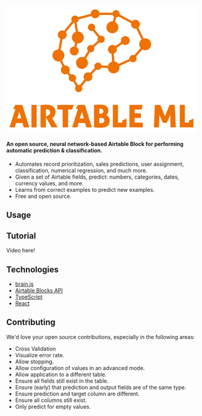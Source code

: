 ![Airtable ML Logo](docs/airtable-ml.png)

#### An open source, neural network-based Airtable Block for performing automatic prediction & classification.

* Automates record prioritization, sales predictions, user assignment, classification, numerical regression, and much more. 
* Given a set of Airtable fields, predict: numbers, categories, dates, currency values, and more.
* Learns from correct examples to predict new examples.
* Free and open source.

## Usage

## Tutorial

Video here!

## Technologies

* [brain.js](https://brain.js.org)
* [Airtable Blocks API](https://airtable.com/developers/blocks)
* [TypeScript](https://www.typescriptlang.org/)
* [React](https://reactjs.org/)

## Contributing

We'd love your open source contributions, especially in the following areas:

* Cross Validation
* Visualize error rate.
* Allow stopping.
* Allow configuration of values in an advanced mode.
* Allow application to a different table.
* Ensure all fields still exist in the table.
* Ensure (early) that prediction and output fields are of the same type.
* Ensure prediction and target column are different.
* Ensure all columns still exist.
* Only predict for empty values.
